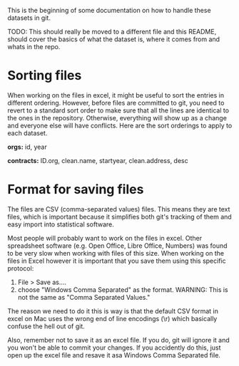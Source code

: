 This is the beginning of some documentation on how to handle these datasets in git.

TODO: This should really be moved to a different file and this README, should cover the basics of what the dataset is, where it comes from and whats in the repo.

# Sorting files
When working on the files in excel, it might be useful to sort the entries in different ordering. However,
before files are committed to git, you need to revert to a standard sort order to make sure that all the lines
are identical to the ones in the repository. Otherwise, everything will show up as a change and everyone else 
will have conflicts. Here are the sort orderings to apply to each dataset.

**orgs:** id, year

**contracts:** ID.org, clean.name, startyear, clean.address, desc

# Format for saving files
The files are CSV (comma-separated values) files. This means they are text files, which is important
because it simplifies both git's tracking of them and easy import into statistical software. 

Most people will probably want to work on the files in excel. Other spreadsheet software (e.g. Open 
Office, Libre Office, Numbers) was found to be very slow when working with files of this size. When 
working on the files in Excel however it is important that you save them using this specific protocol:

1. File > Save as....
2. choose "Windows Comma Separated" as the format. WARNING: This is not the same as "Comma Separated Values."

The reason we need to do it this is way is that the default CSV format in excel on Mac uses the wrong 
end of line encodings (\r) which basically confuse the hell out of git.  

Also, remember not to save it as an excel file. If you do, git will ignore it and you won't be able to commit
your changes. If you accidently do this, just open up the excel file and resave it asa Windows Comma 
Separated file. 

